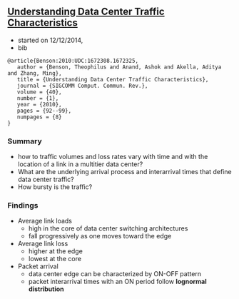 ## [Understanding Data Center Traffic Characteristics](http://dl.acm.org/citation.cfm?id=1672325)


- started on 12/12/2014, 
- bib
```
@article{Benson:2010:UDC:1672308.1672325,
   author = {Benson, Theophilus and Anand, Ashok and Akella, Aditya and Zhang, Ming},
   title = {Understanding Data Center Traffic Characteristics},
   journal = {SIGCOMM Comput. Commun. Rev.},
   volume = {40},
   number = {1},
   year = {2010},
   pages = {92--99},
   numpages = {8}
} 
```

### Summary
- how to traffic volumes and loss rates vary with time and with the location of a link in a multitier data center?
- What are the underlying arrival process and interarrival times that define data center traffic?
- How bursty is the traffic?


### Findings
- Average link loads
   - high in the core of data center switching architectures
   - fall progressively as one moves toward the edge
- Average link loss
   - higher at the edge
   - lowest at the core
- Packet arrival
   - data center edge can be characterized by ON-OFF pattern
   - packet interarrival times with an ON period follow **lognormal distribution**

